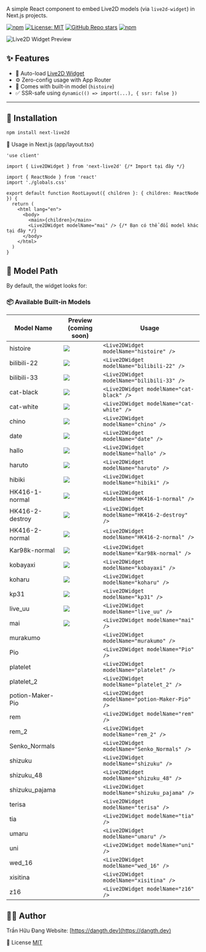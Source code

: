 A simple React component to embed Live2D models (via `live2d-widget`) in Next.js projects.

[![npm](https://img.shields.io/npm/v/next-live2d?style=flat-square)](https://www.npmjs.com/package/next-live2d)
[![License: MIT](https://img.shields.io/badge/license-MIT-blue.svg?style=flat-square)](LICENSE)
[![GitHub Repo stars](https://img.shields.io/github/stars/dangtranhuu/next-live2d?style=social)](https://github.com/dangtranhuu/next-live2d)
[![npm](https://img.shields.io/npm/dm/next-live2d.svg)](https://www.npmjs.com/package/next-live2d)




![Live2D Widget Preview](./public/main.gif)

## ✨ Features

- 🧠 Auto-load [Live2D Widget](https://github.com/xiazeyu/live2d-widget.js)
- ⚙️ Zero-config usage with App Router
- 🎒 Comes with built-in model (`histoire`)
- ✅ SSR-safe using `dynamic(() => import(...), { ssr: false })`

---

## 🚀 Installation

```bash
npm install next-live2d
```


🧩 Usage in Next.js (app/layout.tsx)
```tsx
'use client'

import { Live2DWidget } from 'next-live2d' {/* Import tại đây */}

import { ReactNode } from 'react'
import './globals.css'

export default function RootLayout({ children }: { children: ReactNode }) {
  return (
    <html lang="en">
      <body>
        <main>{children}</main>
        <Live2DWidget modelName="mai" /> {/* Bạn có thể đổi model khác tại đây */}
      </body>
    </html>
  )
}
```


## 📁 Model Path
By default, the widget looks for:

### 📦 Available Built-in Models

| Model Name           | Preview (coming soon)         | Usage                                |
|----------------------|-------------------------------|--------------------------------------|
| histoire             | ![](./public/models/histoire.png)                      | `<Live2DWidget modelName="histoire" />`             |
| bilibili-22          | ![](./public/models/bilibili-22.png)                     | `<Live2DWidget modelName="bilibili-22" />`          |
| bilibili-33          | ![](./public/models/bilibili-33.png)                     | `<Live2DWidget modelName="bilibili-33" />`          |
| cat-black            | ![](./public/models/cat-black.png)                      | `<Live2DWidget modelName="cat-black" />`            |
| cat-white            | ![](./public/models/cat-white.png)                    | `<Live2DWidget modelName="cat-white" />`            |
| chino                | ![](./public/models/chino.png)                     | `<Live2DWidget modelName="chino" />`                |
| date                 | ![](./public/models/date)                  | `<Live2DWidget modelName="date" />`                 |
| hallo                | ![](./public/models/hallo.png)                       | `<Live2DWidget modelName="hallo" />`                |
| haruto               | ![](./public/models/haruto.png)                        | `<Live2DWidget modelName="haruto" />`               |
| hibiki               | ![](./public/models/hibiki.png)                         | `<Live2DWidget modelName="hibiki" />`               |
| HK416-1-normal       | ![](./public/models/HK416-1-normal.png)                         | `<Live2DWidget modelName="HK416-1-normal" />`       |
| HK416-2-destroy      | ![](./public/models/HK416-2-destroy.png)                         | `<Live2DWidget modelName="HK416-2-destroy" />`      |
| HK416-2-normal       | ![](./public/models/HK416-2-normal.png)                        | `<Live2DWidget modelName="HK416-2-normal" />`       |
| Kar98k-normal        | ![](./public/models/Kar98k-normal.png)                       | `<Live2DWidget modelName="Kar98k-normal" />`        |
| kobayaxi             | ![](./public/models/kobayaxi.png)                        | `<Live2DWidget modelName="kobayaxi" />`             |
| koharu               | ![](./public/models/koharu.png)                      | `<Live2DWidget modelName="koharu" />`               |
| kp31                 | ![](./public/models/kp31.png)                         | `<Live2DWidget modelName="kp31" />`                 |
| live_uu              | ![](./public/models/live_uu.png)                       | `<Live2DWidget modelName="live_uu" />`              |
| mai                  | ![](./public/models/mai.png)                         | `<Live2DWidget modelName="mai" />`                  |
| murakumo             | ![]()                         | `<Live2DWidget modelName="murakumo" />`             |
| Pio                  | ![]()                         | `<Live2DWidget modelName="Pio" />`                  |
| platelet             | ![]()                         | `<Live2DWidget modelName="platelet" />`             |
| platelet_2           | ![]()                         | `<Live2DWidget modelName="platelet_2" />`           |
| potion-Maker-Pio     | ![]()                         | `<Live2DWidget modelName="potion-Maker-Pio" />`     |
| rem                  | ![]()                         | `<Live2DWidget modelName="rem" />`                  |
| rem_2                | ![]()                         | `<Live2DWidget modelName="rem_2" />`                |
| Senko_Normals        | ![]()                         | `<Live2DWidget modelName="Senko_Normals" />`        |
| shizuku              | ![]()                         | `<Live2DWidget modelName="shizuku" />`              |
| shizuku_48           | ![]()                         | `<Live2DWidget modelName="shizuku_48" />`           |
| shizuku_pajama       | ![]()                         | `<Live2DWidget modelName="shizuku_pajama" />`       |
| terisa               | ![]()                         | `<Live2DWidget modelName="terisa" />`               |
| tia                  | ![]()                         | `<Live2DWidget modelName="tia" />`                  |
| umaru                | ![]()                         | `<Live2DWidget modelName="umaru" />`                |
| uni                  | ![]()                         | `<Live2DWidget modelName="uni" />`                  |
| wed_16               | ![]()                         | `<Live2DWidget modelName="wed_16" />`               |
| xisitina             | ![]()                         | `<Live2DWidget modelName="xisitina" />`             |
| z16                  | ![]()                         | `<Live2DWidget modelName="z16" />`                  |


## 🧑‍💻 Author
Trần Hữu Đang
Website: [https://dangth.dev](https://dangth.dev)

📝 License
[MIT]()
